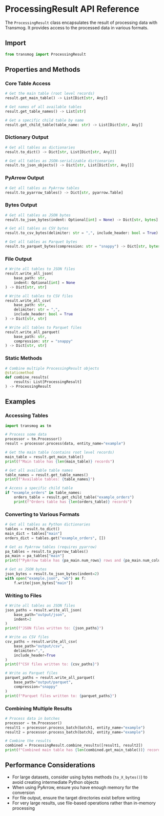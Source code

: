 # ProcessingResult API Reference

The `ProcessingResult` class encapsulates the result of processing data with Transmog. It provides access to the processed data in various formats.

## Import

```python
from transmog import ProcessingResult
```

## Properties and Methods

### Core Table Access

```python
# Get the main table (root level records)
result.get_main_table() -> List[Dict[str, Any]]

# Get names of all available tables
result.get_table_names() -> List[str]

# Get a specific child table by name
result.get_child_table(table_name: str) -> List[Dict[str, Any]]
```

### Dictionary Output

```python
# Get all tables as dictionaries
result.to_dict() -> Dict[str, List[Dict[str, Any]]]

# Get all tables as JSON-serializable dictionaries
result.to_json_objects() -> Dict[str, List[Dict[str, Any]]]
```

### PyArrow Output

```python
# Get all tables as PyArrow tables
result.to_pyarrow_tables() -> Dict[str, pyarrow.Table]
```

### Bytes Output

```python
# Get all tables as JSON bytes
result.to_json_bytes(indent: Optional[int] = None) -> Dict[str, bytes]

# Get all tables as CSV bytes
result.to_csv_bytes(delimiter: str = ",", include_header: bool = True) -> Dict[str, bytes]

# Get all tables as Parquet bytes
result.to_parquet_bytes(compression: str = "snappy") -> Dict[str, bytes]
```

### File Output

```python
# Write all tables to JSON files
result.write_all_json(
    base_path: str,
    indent: Optional[int] = None
) -> Dict[str, str]

# Write all tables to CSV files
result.write_all_csv(
    base_path: str,
    delimiter: str = ",",
    include_header: bool = True
) -> Dict[str, str]

# Write all tables to Parquet files
result.write_all_parquet(
    base_path: str,
    compression: str = "snappy"
) -> Dict[str, str]
```

### Static Methods

```python
# Combine multiple ProcessingResult objects
@staticmethod
def combine_results(
    results: List[ProcessingResult]
) -> ProcessingResult
```

## Examples

### Accessing Tables

```python
import transmog as tm

# Process some data
processor = tm.Processor()
result = processor.process(data, entity_name="example")

# Get the main table (contains root level records)
main_table = result.get_main_table()
print(f"Main table has {len(main_table)} records")

# Get all available table names
table_names = result.get_table_names()
print(f"Available tables: {table_names}")

# Access a specific child table
if "example_orders" in table_names:
    orders_table = result.get_child_table("example_orders")
    print(f"Orders table has {len(orders_table)} records")
```

### Converting to Various Formats

```python
# Get all tables as Python dictionaries
tables = result.to_dict()
main_dict = tables["main"]
orders_dict = tables.get("example_orders", [])

# Get as PyArrow tables (requires pyarrow)
pa_tables = result.to_pyarrow_tables()
pa_main = pa_tables["main"]
print(f"PyArrow table has {pa_main.num_rows} rows and {pa_main.num_columns} columns")

# Get as JSON bytes
json_bytes = result.to_json_bytes(indent=2)
with open("example.json", "wb") as f:
    f.write(json_bytes["main"])
```

### Writing to Files

```python
# Write all tables as JSON files
json_paths = result.write_all_json(
    base_path="output/json",
    indent=2
)
print(f"JSON files written to: {json_paths}")

# Write as CSV files
csv_paths = result.write_all_csv(
    base_path="output/csv",
    delimiter=",",
    include_header=True
)
print(f"CSV files written to: {csv_paths}")

# Write as Parquet files
parquet_paths = result.write_all_parquet(
    base_path="output/parquet",
    compression="snappy"
)
print(f"Parquet files written to: {parquet_paths}")
```

### Combining Multiple Results

```python
# Process data in batches
processor = tm.Processor()
result1 = processor.process_batch(batch1, entity_name="example")
result2 = processor.process_batch(batch2, entity_name="example")

# Combine the results
combined = ProcessingResult.combine_results([result1, result2])
print(f"Combined main table has {len(combined.get_main_table())} records")
```

## Performance Considerations

- For large datasets, consider using bytes methods (`to_X_bytes()`) to avoid creating intermediate Python objects
- When using PyArrow, ensure you have enough memory for the conversion
- For file output, ensure the target directories exist before writing
- For very large results, use file-based operations rather than in-memory processing 